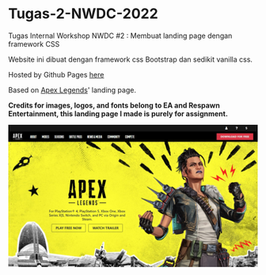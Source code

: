 # Tugas-2-NWDC-2022

Tugas Internal Workshop NWDC #2 : Membuat landing page dengan framework CSS

Website ini dibuat dengan framework css Bootstrap dan sedikit vanilla css.


Hosted by Github Pages [here](https://ahmadzaki2975.github.io/tugas-2-nwdc-2022/)

Based on [Apex Legends](https://www.ea.com/en-gb/games/apex-legends)' landing page.

**Credits for images, logos, and fonts belong to EA and Respawn Entertainment, this landing page I made is purely for assignment.**

![image](./assets/images/preview.jpg)
